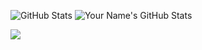 ![GitHub Stats](https://github-readme-stats.vercel.app/api?username=saiid20k&show_icons=true&count_private=true&theme=dark)
![Your Name's GitHub Stats](https://github-readme-stats.vercel.app/api?username=saiid20k&show_icons=true&hide_title=true&count_private=true&hide=prs,issues&theme=radical)

![](https://komarev.com/ghpvc/?username=your-github-saiid20k&color=blueviolet&style=flat-square)
